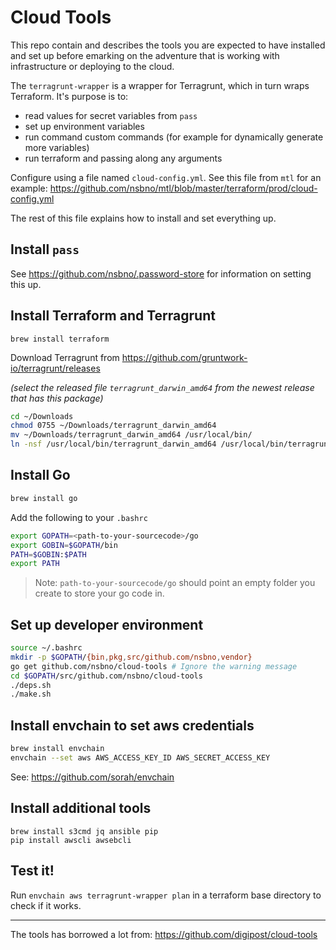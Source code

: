 # Cloud Tools

This repo contain and describes the tools you are expected to have installed and set up before emarking on the adventure that is working with infrastructure or deploying to the cloud.

The `terragrunt-wrapper` is a wrapper for Terragrunt, which in turn wraps Terraform. It's purpose is to:

- read values for secret variables from `pass`
- set up environment variables
- run command custom commands (for example for dynamically generate more variables)
- run terraform and passing along any arguments

Configure using a file named `cloud-config.yml`. See this file from `mtl` for an example: https://github.com/nsbno/mtl/blob/master/terraform/prod/cloud-config.yml

The rest of this file explains how to install and set everything up.


## Install `pass`

See https://github.com/nsbno/.password-store for information on setting this up.


## Install Terraform and Terragrunt

```
brew install terraform
```

Download Terragrunt from https://github.com/gruntwork-io/terragrunt/releases

_(select the released file `terragrunt_darwin_amd64` from the newest release that has this package)_

```bash
cd ~/Downloads
chmod 0755 ~/Downloads/terragrunt_darwin_amd64
mv ~/Downloads/terragrunt_darwin_amd64 /usr/local/bin/
ln -nsf /usr/local/bin/terragrunt_darwin_amd64 /usr/local/bin/terragrunt

```


## Install Go

```bash
brew install go
```

Add the following to your `.bashrc`

```bash
export GOPATH=<path-to-your-sourcecode>/go
export GOBIN=$GOPATH/bin
PATH=$GOBIN:$PATH
export PATH
```

> Note: `path-to-your-sourcecode/go` should point an empty folder you create to store your go code in.


## Set up developer environment

```bash
source ~/.bashrc
mkdir -p $GOPATH/{bin,pkg,src/github.com/nsbno,vendor}
go get github.com/nsbno/cloud-tools # Ignore the warning message
cd $GOPATH/src/github.com/nsbno/cloud-tools
./deps.sh
./make.sh
```


## Install envchain to set aws credentials

```bash
brew install envchain
envchain --set aws AWS_ACCESS_KEY_ID AWS_SECRET_ACCESS_KEY
```
See: https://github.com/sorah/envchain


## Install additional tools

```
brew install s3cmd jq ansible pip
pip install awscli awsebcli
```


## Test it!

Run `envchain aws terragrunt-wrapper plan` in a terraform base directory to check if it works.


---
The tools has borrowed a lot from: https://github.com/digipost/cloud-tools
